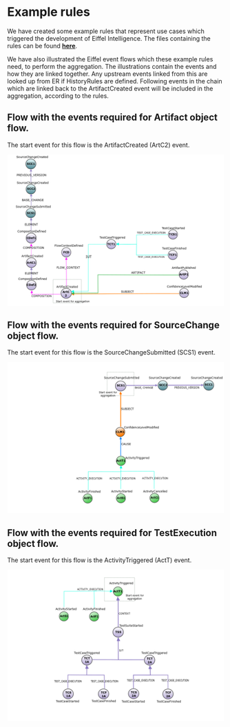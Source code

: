 # Example rules

We have created some example rules that represent use cases which triggered 
the development of Eiffel Intelligence. The files containing the rules 
can be found [**here**](https://github.com/eiffel-community/eiffel-intelligence/tree/master/src/main/resources/rules).

We have also illustrated the Eiffel event flows which these example rules 
need, to perform the aggregation. The illustrations contain the events 
and how they are linked together. 
Any upstream events linked from this are looked up from ER if HistoryRules 
are defined. Following events in the chain which are linked back to the 
ArtifactCreated event will be included in the aggregation, according to
the rules.

## Flow with the events required for Artifact object flow.
The start event for this flow is the ArtifactCreated (ArtC2) event.

<img src="images/ArtifactRules.png">
</img>

## Flow with the events required for SourceChange object flow.
The start event for this flow is the SourceChangeSubmitted (SCS1) event.

<img src="images/SourceChangeRules.png">
</img>

## Flow with the events required for TestExecution object flow.
The start event for this flow is the ActivityTriggered (ActT) event.

<img src="images/TestExecutionRules.png">
</img>
